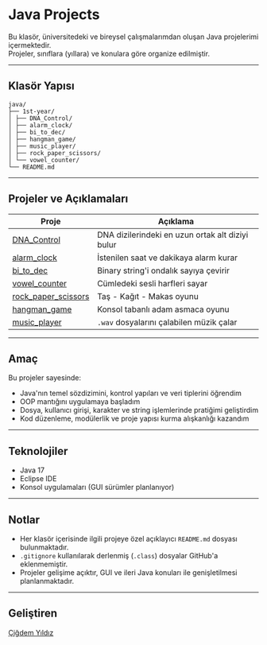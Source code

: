 # Java Projects

Bu klasör, üniversitedeki ve bireysel çalışmalarımdan oluşan Java projelerimi içermektedir.  
Projeler, sınıflara (yıllara) ve konulara göre organize edilmiştir.

---

## Klasör Yapısı

```
java/
├── 1st-year/
│ ├── DNA_Control/
│ ├── alarm_clock/
│ ├── bi_to_dec/
│ ├── hangman_game/
│ ├── music_player/
│ ├── rock_paper_scissors/
│ └── vowel_counter/
└── README.md
```

---

## Projeler ve Açıklamaları

| Proje | Açıklama |
|-------|----------|
| [DNA_Control](1st-year/DNA_Control) | DNA dizilerindeki en uzun ortak alt diziyi bulur |
| [alarm_clock](1st-year/alarm_clock) | İstenilen saat ve dakikaya alarm kurar |
| [bi_to_dec](1st-year/bi_to_dec) | Binary string'i ondalık sayıya çevirir |
| [vowel_counter](1st-year/vowel_counter) | Cümledeki sesli harfleri sayar |
| [rock_paper_scissors](1st-year/rock_paper_scissors) | Taş - Kağıt - Makas oyunu |
| [hangman_game](1st-year/hangman_game) | Konsol tabanlı adam asmaca oyunu |
| [music_player](1st-year/music_player) | `.wav` dosyalarını çalabilen müzik çalar |

---

## Amaç

Bu projeler sayesinde:
- Java'nın temel sözdizimini, kontrol yapıları ve veri tiplerini öğrendim
- OOP mantığını uygulamaya başladım
- Dosya, kullanıcı girişi, karakter ve string işlemlerinde pratiğimi geliştirdim
- Kod düzenleme, modülerlik ve proje yapısı kurma alışkanlığı kazandım

---

## Teknolojiler

- Java 17
- Eclipse IDE
- Konsol uygulamaları (GUI sürümler planlanıyor)

---

## Notlar

- Her klasör içerisinde ilgili projeye özel açıklayıcı `README.md` dosyası bulunmaktadır.
- `.gitignore` kullanılarak derlenmiş (`.class`) dosyalar GitHub'a eklenmemiştir.
- Projeler gelişime açıktır, GUI ve ileri Java konuları ile genişletilmesi planlanmaktadır.

---

## Geliştiren

[Çiğdem Yıldız](https://github.com/Cigdem-Yildiz)
